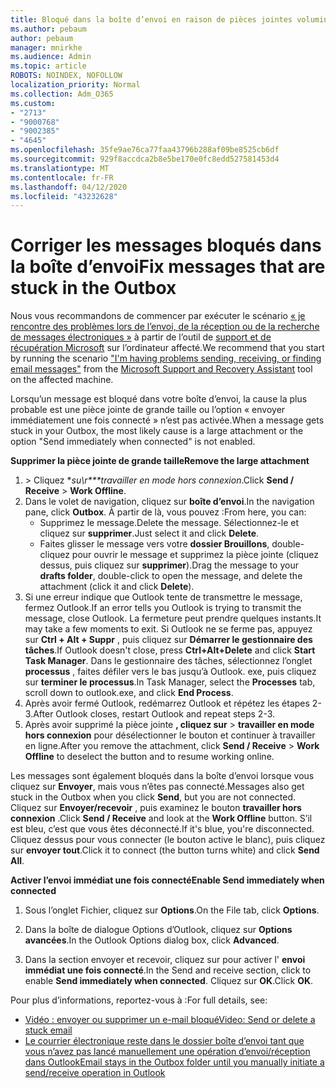 ```yaml
---
title: Bloqué dans la boîte d’envoi en raison de pièces jointes volumineuses
ms.author: pebaum
author: pebaum
manager: mnirkhe
ms.audience: Admin
ms.topic: article
ROBOTS: NOINDEX, NOFOLLOW
localization_priority: Normal
ms.collection: Adm_O365
ms.custom:
- "2713"
- "9000768"
- "9002385"
- "4645"
ms.openlocfilehash: 35fe9ae76ca77faa43796b288af09be8525cb6df
ms.sourcegitcommit: 929f8accdca2b8e5be170e0fc8edd527581453d4
ms.translationtype: MT
ms.contentlocale: fr-FR
ms.lasthandoff: 04/12/2020
ms.locfileid: "43232628"
---
```

# <a name="fix-messages-that-are-stuck-in-the-outbox"></a><span data-ttu-id="bff7e-102">Corriger les messages bloqués dans la boîte d’envoi</span><span class="sxs-lookup"><span data-stu-id="bff7e-102">Fix messages that are stuck in the Outbox</span></span>

<span data-ttu-id="bff7e-103">Nous vous recommandons de commencer par exécuter le scénario [« je rencontre des problèmes lors de l’envoi, de la réception ou de la recherche de messages électroniques »](https://aka.ms/SaRA-OutlookSendReceive) à partir de l’outil de [support et de récupération Microsoft](https://diagnostics.office.com/#/) sur l’ordinateur affecté.</span><span class="sxs-lookup"><span data-stu-id="bff7e-103">We recommend that you start by running the scenario ["I'm having problems sending, receiving, or finding email messages"](https://aka.ms/SaRA-OutlookSendReceive) from the [Microsoft Support and Recovery Assistant](https://diagnostics.office.com/#/) tool on the affected machine.</span></span>

<span data-ttu-id="bff7e-104">Lorsqu’un message est bloqué dans votre boîte d’envoi, la cause la plus probable est une pièce jointe de grande taille ou l’option « envoyer immédiatement une fois connecté » n’est pas activée.</span><span class="sxs-lookup"><span data-stu-id="bff7e-104">When a message gets stuck in your Outbox, the most likely cause is a large attachment or the option "Send immediately when connected" is not enabled.</span></span>

<span data-ttu-id="bff7e-105">**Supprimer la pièce jointe de grande taille**</span><span class="sxs-lookup"><span data-stu-id="bff7e-105">**Remove the large attachment**</span></span>

1. <span data-ttu-id="bff7e-106"> > Cliquez **su\r\*\*\**travailler en mode hors connexion**.</span><span class="sxs-lookup"><span data-stu-id="bff7e-106">Click **Send / Receive** > **Work Offline**.</span></span> 
2. <span data-ttu-id="bff7e-107">Dans le volet de navigation, cliquez sur **boîte d’envoi**.</span><span class="sxs-lookup"><span data-stu-id="bff7e-107">In the navigation pane, click **Outbox**.</span></span> <span data-ttu-id="bff7e-108">À partir de là, vous pouvez :</span><span class="sxs-lookup"><span data-stu-id="bff7e-108">From here, you can:</span></span> 
    - <span data-ttu-id="bff7e-109">Supprimez le message.</span><span class="sxs-lookup"><span data-stu-id="bff7e-109">Delete the message.</span></span> <span data-ttu-id="bff7e-110">Sélectionnez-le et cliquez sur **supprimer**.</span><span class="sxs-lookup"><span data-stu-id="bff7e-110">Just select it and click **Delete**.</span></span>
    - <span data-ttu-id="bff7e-111">Faites glisser le message vers votre **dossier Brouillons**, double-cliquez pour ouvrir le message et supprimez la pièce jointe (cliquez dessus, puis cliquez sur **supprimer**).</span><span class="sxs-lookup"><span data-stu-id="bff7e-111">Drag the message to your **drafts folder**, double-click to open the message, and delete the attachment (click it and click **Delete**).</span></span>
3. <span data-ttu-id="bff7e-112">Si une erreur indique que Outlook tente de transmettre le message, fermez Outlook.</span><span class="sxs-lookup"><span data-stu-id="bff7e-112">If an error tells you Outlook is trying to transmit the message, close Outlook.</span></span> <span data-ttu-id="bff7e-113">La fermeture peut prendre quelques instants.</span><span class="sxs-lookup"><span data-stu-id="bff7e-113">It may take a few moments to exit.</span></span> <span data-ttu-id="bff7e-114">Si Outlook ne se ferme pas, appuyez sur **Ctrl + Alt + Suppr** , puis cliquez sur **Démarrer le gestionnaire des tâches**.</span><span class="sxs-lookup"><span data-stu-id="bff7e-114">If Outlook doesn't close, press **Ctrl+Alt+Delete** and click **Start Task Manager**.</span></span> <span data-ttu-id="bff7e-115">Dans le gestionnaire des tâches, sélectionnez l’onglet **processus** , faites défiler vers le bas jusqu’à Outlook. exe, puis cliquez sur **terminer le processus**.</span><span class="sxs-lookup"><span data-stu-id="bff7e-115">In Task Manager, select the **Processes** tab, scroll down to outlook.exe, and click **End Process**.</span></span>
4. <span data-ttu-id="bff7e-116">Après avoir fermé Outlook, redémarrez Outlook et répétez les étapes 2-3.</span><span class="sxs-lookup"><span data-stu-id="bff7e-116">After Outlook closes, restart Outlook and repeat steps 2-3.</span></span> 
5. <span data-ttu-id="bff7e-117">Après avoir supprimé la pièce jointe **, cliquez sur** > **travailler en mode hors connexion** pour désélectionner le bouton et continuer à travailler en ligne.</span><span class="sxs-lookup"><span data-stu-id="bff7e-117">After you remove the attachment, click **Send / Receive** > **Work Offline** to deselect the button and to resume working online.</span></span> 

<span data-ttu-id="bff7e-118">Les messages sont également bloqués dans la boîte d’envoi lorsque vous cliquez sur **Envoyer**, mais vous n’êtes pas connecté.</span><span class="sxs-lookup"><span data-stu-id="bff7e-118">Messages also get stuck in the Outbox when you click **Send**, but you are not connected.</span></span> <span data-ttu-id="bff7e-119">Cliquez sur **Envoyer/recevoir** , puis examinez le bouton **travailler hors connexion** .</span><span class="sxs-lookup"><span data-stu-id="bff7e-119">Click **Send / Receive** and look at the **Work Offline** button.</span></span> <span data-ttu-id="bff7e-120">S’il est bleu, c’est que vous êtes déconnecté.</span><span class="sxs-lookup"><span data-stu-id="bff7e-120">If it's blue, you're disconnected.</span></span> <span data-ttu-id="bff7e-121">Cliquez dessus pour vous connecter (le bouton active le blanc), puis cliquez sur **envoyer tout**.</span><span class="sxs-lookup"><span data-stu-id="bff7e-121">Click it to connect (the button turns white) and click **Send All**.</span></span>
 
<span data-ttu-id="bff7e-122">**Activer l’envoi immédiat une fois connecté**</span><span class="sxs-lookup"><span data-stu-id="bff7e-122">**Enable Send immediately when connected**</span></span>
 
1. <span data-ttu-id="bff7e-123">Sous l’onglet Fichier, cliquez sur **Options**.</span><span class="sxs-lookup"><span data-stu-id="bff7e-123">On the File tab, click **Options**.</span></span>

2. <span data-ttu-id="bff7e-124">Dans la boîte de dialogue Options d’Outlook, cliquez sur **Options avancées**.</span><span class="sxs-lookup"><span data-stu-id="bff7e-124">In the Outlook Options dialog box, click **Advanced**.</span></span>

3. <span data-ttu-id="bff7e-125">Dans la section envoyer et recevoir, cliquez sur pour activer l' **envoi immédiat une fois connecté**.</span><span class="sxs-lookup"><span data-stu-id="bff7e-125">In the Send and receive section, click to enable **Send immediately when connected**.</span></span> <span data-ttu-id="bff7e-126">Cliquez sur **OK**.</span><span class="sxs-lookup"><span data-stu-id="bff7e-126">Click **OK**.</span></span>
 
<span data-ttu-id="bff7e-127">Pour plus d’informations, reportez-vous à :</span><span class="sxs-lookup"><span data-stu-id="bff7e-127">For full details, see:</span></span>
- [<span data-ttu-id="bff7e-128">Vidéo : envoyer ou supprimer un e-mail bloqué</span><span class="sxs-lookup"><span data-stu-id="bff7e-128">Video: Send or delete a stuck email</span></span>](https://support.office.com/article/Video-Send-or-delete-an-email-stuck-in-your-outbox-26d5d34a-4e5f-444a-a9e8-44db04a94dec) 
- [<span data-ttu-id="bff7e-129">Le courrier électronique reste dans le dossier boîte d’envoi tant que vous n’avez pas lancé manuellement une opération d’envoi/réception dans Outlook</span><span class="sxs-lookup"><span data-stu-id="bff7e-129">Email stays in the Outbox folder until you manually initiate a send/receive operation in Outlook</span></span>](https://support.microsoft.com/help/2797572/email-stays-in-the-outbox-folder-until-you-manually-initiate-a-send-re)
